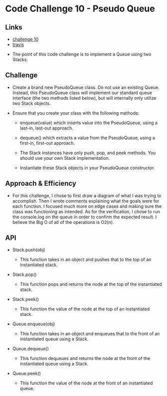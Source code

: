# Code Challenge 10 - Pseudo Queue

## Links

- [challenge 10](https://github.com/james-401-advanced-javascript/data-structures-and-algorithms/pull/10)
- [travis](https://www.travis-ci.com/james-401-advanced-javascript/data-structures-and-algorithms)

* The point of this code challenge is to implement a Queue using two Stacks.

## Challenge

- Create a brand new PseudoQueue class. Do not use an existing Queue. Instead, this PseudoQueue class will implement our standard queue interface (the two methods listed below), but will internally only utilize two Stack objects.

- Ensure that you create your class with the following methods:

  - enqueue(value) which inserts value into the PseudoQueue, using a last-in, last-out approach.

  - dequeue() which extracts a value from the PseudoQueue, using a first-in, first-out approach.

  - The Stack instances have only push, pop, and peek methods. You should use your own Stack implementation.

  - Instantiate these Stack objects in your PseudoQueue constructor.

## Approach & Efficiency

- For this challenge, I chose to first draw a diagram of what I was trying to accomplish. Then I wrote comments explaining what the goals were for each function. I focused much more on edge cases and making sure the class was functioning as intended. As for the verification, I chose to run the console.log on the queue in order to confirm the expected result. I believe the Big O of all of the operations is O2(n).

## API

- Stack.push(obj)

  - This function takes in an object and pushes that to the top of an instantiated stack.

- Stack.pop()

  - This function pops and returns the node at the top of the instantiated stack.

- Stack.peek()

  - This function the value of the node at the top of an instantiated stack.

- Queue.enqueue(obj)

  - This function takes in an object and enqueues that to the front of an instantiated queue using a Stack.

- Queue.dequeue()

  - This function dequeues and returns the node at the front of the instantiated queue using a Stack.

- Queue.peek()
  - This function the value of the node at the front of an instantiated queue.
